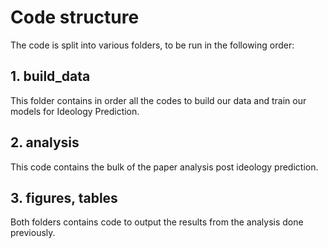 # Code structure

The code is split into various folders, to be run in the following order:


## 1. build_data

This folder contains in order all the codes to build our data and train our models for Ideology Prediction.


## 2. analysis

This code contains the bulk of the paper analysis post ideology prediction. 

## 3. figures, tables

Both folders contains code to output the results from the analysis done previously.